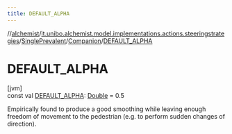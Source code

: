 ```yaml
---
title: DEFAULT_ALPHA
---
```

//[alchemist](../../../../index.html)/[it.unibo.alchemist.model.implementations.actions.steeringstrategies](../../index.html)/[SinglePrevalent](../index.html)/[Companion](index.html)/[DEFAULT_ALPHA](-d-e-f-a-u-l-t_-a-l-p-h-a.html)



# DEFAULT_ALPHA



[jvm]\
const val [DEFAULT_ALPHA](-d-e-f-a-u-l-t_-a-l-p-h-a.html): [Double](https://kotlinlang.org/api/latest/jvm/stdlib/kotlin/-double/index.html) = 0.5



Empirically found to produce a good smoothing while leaving enough freedom of movement to the pedestrian (e.g. to perform sudden changes of direction).




